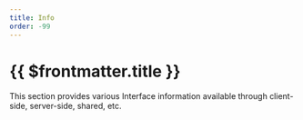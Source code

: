 ```yaml
---
title: Info
order: -99
---
```


# {{ $frontmatter.title }}

This section provides various Interface information available through client-side, server-side, shared, etc.